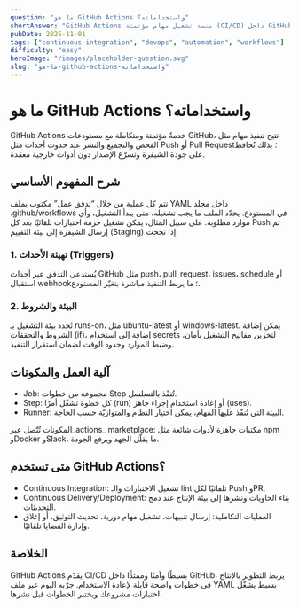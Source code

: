 ```yaml
---
question: "ما هو GitHub Actions واستخداماته؟"
shortAnswer: "GitHub Actions منصة تشغيل مهام مؤتمتة (CI/CD) داخل GitHub لإجراء الفحوصات والنشر والعمليات التكاملية فور تغيّر المستودع."
pubDate: 2025-11-01
tags: ["continuous-integration", "devops", "automation", "workflows"]
difficulty: "easy"
heroImage: "/images/placeholder-question.svg"
slug: "ما-هو-github-actions-واستخداماته"
---
```

# ما هو GitHub Actions واستخداماته؟

GitHub Actions خدمةٌ مؤتمتة ومتكاملة مع مستودعات GitHub، تتيح تنفيذ مهام مثل الفحص والتجميع والنشر عند حدوث أحداث مثل Push أو Pull Request؛ بذلك تُحافظ على جودة الشيفرة وتسرّع الإصدار دون أدوات خارجية معقدة.

## شرح المفهوم الأساسي
تتم كل عملية من خلال “تدفق عمل” مكتوب بملف YAML داخل مجلد .github/workflows في المستودع. يحدّد الملف ما يجب تشغيله، متى يبدأ التشغيل، وأي موارد مطلوبة. على سبيل المثال، يمكن تشغيل حزمة اختبارات تلقائيًا بعد كل Push ثم إرسال الشيفرة إلى بيئة التقييم (Staging) إذا نجحت.

### 1. تهيئة الأحداث (Triggers)
يُستدعى التدفق عبر أحداث GitHub مثل push، pull_request، issues، schedule أو استقبال webhook؛ ما يربط التنفيذ مباشرة بتغيّر المستودع.

### 2. البيئة والشروط
تُحدد بيئة التشغيل بـ runs-on، مثل ubuntu-latest أو windows-latest. يمكن إضافة الشروط والتحققات (if)، إضافة إلى استخدام secrets لتخزين مفاتيح التشغيل بأمان، وضبط الموارد وحدود الوقت لضمان استقرار التنفيذ.

## آلية العمل والمكونات
- Job: مجموعة من خطوات Step تُنفّذ بالتسلسل.
- Step: كل خطوة تشغّل أمرًا (run) أو إعادة استخدام إجراء جاهز (uses).
- Runner: البيئة التي تُنفّذ عليها المهام، يمكن اختيار النظام والمتوازيّة حسب الحاجة.

المكونات تُتّصل عبر_actions_ marketplace: مكتبات جاهزة لأدوات شائعة مثل npm وDocker وSlack، ما يقلّل الجهد ويرفع الجودة.

## متى تستخدم GitHub Actions؟
- Continuous Integration: تشغيل الاختبارات والـ lint تلقائيًا لكل Push وPR.
- Continuous Delivery/Deployment: بناء الحاويات ونشرها إلى بيئة الإنتاج عند دمج التحديثات.
- العمليات التكاملية: إرسال تنبيهات، تشغيل مهام دورية، تحديث التوثيق، أو إغلاق وإدارة القضايا تلقائيًا.

## الخلاصة
GitHub Actions يقدّم CI/CD بسيطًا وآمنًا وممتدًّا داخل GitHub، يربط التطوير بالإنتاج في خطوات واضحة قابلة لإعادة الاستخدام. جرّبه اليوم عبر ملف YAML بسيط يشغّل اختبارات مشروعك ويختبر الخطوات قبل نشرها.
